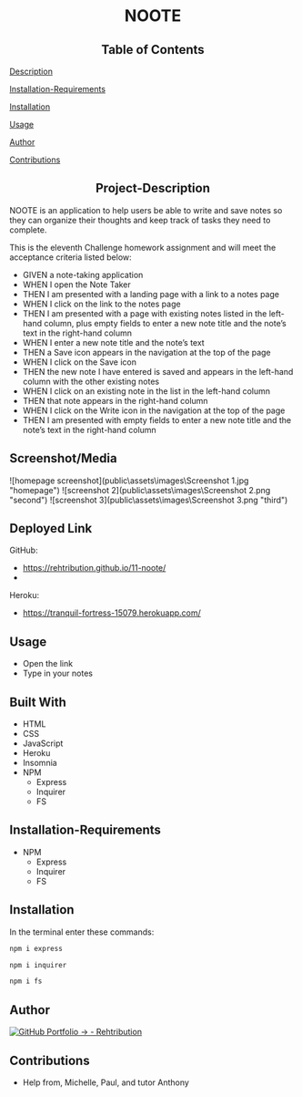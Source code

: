 <h1 align="center">NOOTE</h1>

<h2 align="center">Table of Contents</h2>

  [Description](#Project-Description)
  
  [Installation-Requirements](##Installation-Requirements)
  
  [Installation](##Installation)
  
  [Usage](##Usage)
  
  [Author](##Author) 

  [Contributions](##Contributions)
  

<h2 align="center">Project-Description</h2>
NOOTE is an application to help users be able to write and save notes so they can organize their thoughts and keep track of tasks they need to complete.

This is the eleventh Challenge homework assignment and will meet the acceptance criteria listed below:

- GIVEN a note-taking application
- WHEN I open the Note Taker
- THEN I am presented with a landing page with a link to a notes page
- WHEN I click on the link to the notes page
- THEN I am presented with a page with existing notes listed in the left-hand column, plus empty fields to enter a new note title and the note’s text in the right-hand column
- WHEN I enter a new note title and the note’s text
- THEN a Save icon appears in the navigation at the top of the page
- WHEN I click on the Save icon
- THEN the new note I have entered is saved and appears in the left-hand column with the other existing notes
- WHEN I click on an existing note in the list in the left-hand column
- THEN that note appears in the right-hand column
- WHEN I click on the Write icon in the navigation at the top of the page
- THEN I am presented with empty fields to enter a new note title and the note’s text in the right-hand column


## Screenshot/Media
![homepage screenshot](public\assets\images\Screenshot 1.jpg "homepage")
![screenshot 2](public\assets\images\Screenshot 2.png "second")
![screenshot 3](public\assets\images\Screenshot 3.png "third")


## Deployed Link
GitHub:
- https://rehtribution.github.io/11-noote/
- 
Heroku:
- https://tranquil-fortress-15079.herokuapp.com/

## Usage
- Open the link
- Type in your notes

## Built With

- HTML
- CSS
- JavaScript
- Heroku
- Insomnia
- NPM
    - Express
    - Inquirer
    - FS

## Installation-Requirements
- NPM
    - Express
    - Inquirer
    - FS

    
## Installation
In the terminal enter these commands:
```bash
npm i express
```
```bash
npm i inquirer
```
```bash
npm i fs
```


## Author

[![GitHub Portfolio -> - Rehtribution](https://img.shields.io/badge/GitHub_Portfolio_-->-Rehtribution-1f425f?style=for-the-badge)](https://github.com/Rehtribution)

## Contributions

- Help from, Michelle, Paul, and tutor Anthony
